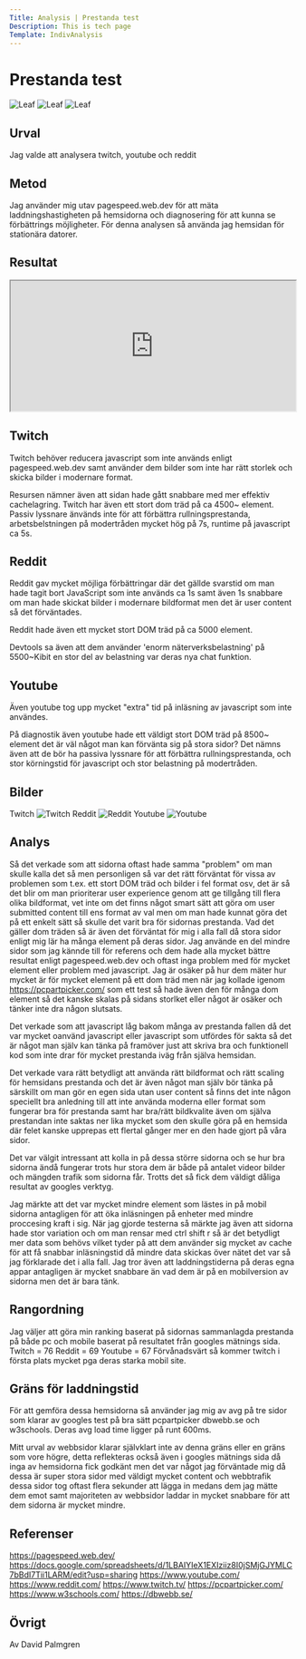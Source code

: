 ```yaml
---
Title: Analysis | Prestanda test
Description: This is tech page
Template: IndivAnalysis
---
```



Prestanda test
=======================
![Leaf](%assets_url%/img/leaf_256x256.png)
![Leaf](../image/leaf_256x256.png?width=75%)
![Leaf](../image/leaf_256x256.png?width=50%)

Urval
-----------------------

Jag valde att analysera twitch, youtube och reddit

Metod
-----------------------

Jag använder mig utav pagespeed.web.dev för att mäta laddningshastigheten på hemsidorna och diagnosering för att kunna se förbättrings möjligheter. För denna analysen så använda jag hemsidan för stationära datorer.

Resultat
-----------------------

<iframe title="performanceSheet" src="https://docs.google.com/spreadsheets/d/e/2PACX-1vSDsvXtAVW0S2kDA7Cp9Ynid4O_Qv1FwJ2Je9e3TtGhhJW4H5_pwv4M36VbwPEXLTqKJThYprPclEpp/pubhtml?widget=true&amp;headers=false" width=100% height=230px></iframe>

Twitch
-----------------------
Twitch behöver reducera javascript som inte används enligt pagespeed.web.dev samt använder dem bilder som inte har rätt storlek och skicka bilder i modernare format.

Resursen nämner även att sidan hade gått snabbare med mer effektiv cachelagring. Twitch har även ett stort dom träd på ca 4500~ element.
Passiv lyssnare änvänds inte för att förbättra rullningsprestanda, arbetsbelstningen  på modertråden mycket hög på 7s, runtime på javascript ca 5s.

Reddit
-----------------------
Reddit gav mycket möjliga förbättringar där det gällde svarstid om man hade tagit bort JavaScript som inte används ca 1s samt även 1s snabbare om man hade skickat bilder i modernare bildformat men det är user content så det förväntades.

Reddit hade även ett mycket stort DOM träd på ca 5000 element.

Devtools sa även att dem använder 'enorm näterverksbelastning' på 5500~Kibit en stor del av belastning var deras nya chat funktion.

Youtube
-----------------------
Även youtube tog upp mycket "extra" tid på inläsning av javascript som inte användes.

På diagnostik även youtube hade ett väldigt stort DOM träd på 8500~ element det är väl något man kan förvänta sig på stora sidor?
Det nämns även att de bör ha passiva lyssnare för att förbättra rullningsprestanda, och stor körningstid för javascript och stor belastning på modertråden.



Bilder
-----------------------
Twitch
![Twitch](../image/twitch.png?width=75%)
Reddit
![Reddit](../image/reddit.png?width=75%)
Youtube
![Youtube](../image/youtube.png?width=75%)

Analys
-----------------------
Så det verkade som att sidorna oftast hade samma "problem" om man skulle kalla det så men personligen så var det rätt förväntat för vissa av problemen som t.ex. ett stort DOM träd och bilder i fel format osv, det är så det blir om man prioriterar user experience genom att ge tillgång till flera olika bildformat, vet inte om det finns något smart sätt att göra om user submitted content till ens format av val men om man hade kunnat göra det på ett enkelt sätt så skulle det varit bra för sidornas prestanda. Vad det gäller dom träden så är även det förväntat för mig i alla fall då stora sidor enligt mig lär ha många element på deras sidor. Jag använde en del mindre sidor som jag kännde till för referens och dem hade alla mycket bättre resultat enligt pagespeed.web.dev och oftast inga problem med för mycket element eller problem med javascript. Jag är osäker på hur dem mäter hur mycket är för mycket element på ett dom träd men när jag kollade igenom https://pcpartpicker.com/ som ett test så hade även den för många dom element så det kanske skalas på sidans storlket eller något är osäker och tänker inte dra någon slutsats.

Det verkade som att javascript låg bakom många av prestanda fallen då det var mycket oanvänd javascript eller javascript som utfördes för sakta så det är något man själv kan tänka på framöver just att skriva bra och funktionell kod som inte drar för mycket prestanda iväg från själva hemsidan.

Det verkade vara rätt betydligt att använda rätt bildformat och rätt scaling för hemsidans prestanda och det är även något man själv bör tänka på särskillt om man gör en egen sida utan user content så finns det inte någon speciellt bra anledning till att inte använda moderna eller format som fungerar bra för prestanda samt har bra/rätt bildkvalite även om själva prestandan inte saktas ner lika mycket som den skulle göra på en hemsida där felet kanske upprepas ett flertal gånger mer en den hade gjort på våra sidor.

Det var välgit intressant att kolla in på dessa större sidorna och se hur bra sidorna ändå fungerar trots hur stora dem är både på antalet videor bilder och mängden trafik som sidorna får. Trotts det så fick dem väldigt dåliga resultat av googles verktyg.

Jag märkte att det var mycket mindre element som lästes in på mobil sidorna antagligen för att öka inläsningen på enheter med mindre proccesing kraft i sig. När jag gjorde testerna så märkte jag även att sidorna hade stor variation och om man rensar med ctrl shift r så är det betydligt mer data som behövs vilket tyder på att dem använder sig mycket av cache för att få snabbar inläsningstid då mindre data skickas över nätet det var så jag förklarade det i alla fall. Jag tror även att laddningstiderna på deras egna appar antagligen är mycket snabbare än vad dem är på en mobilversion av sidorna men det är bara tänk.

Rangordning
----------------------
Jag väljer att göra min ranking baserat på sidornas sammanlagda prestanda på både pc och mobile baserat på resultatet från googles mätnings sida.
Twitch = 76
Reddit = 69
Youtube = 67
Förvånadsvärt så kommer twitch i första plats mycket pga deras starka mobil site.

Gräns för laddningstid
----------------------
För att gemföra dessa hemsidorna så använder jag mig av avg på tre sidor som klarar av googles test på bra sätt pcpartpicker dbwebb.se och w3schools.
Deras avg load time ligger på runt 600ms.

Mitt urval av webbsidor klarar självklart inte av denna gräns eller en gräns som vore högre, detta reflekteras också även i googles mätnings sida då inga av hemsidorna fick godkänt men det var något jag förväntade mig då dessa är super stora sidor med väldigt mycket content och webbtrafik dessa sidor tog oftast flera sekunder att lägga in medans dem jag mätte dem emot samt majoriteten av webbsidor laddar in mycket snabbare för att dem sidorna är mycket mindre.

Referenser
-----------------------
https://pagespeed.web.dev/
https://docs.google.com/spreadsheets/d/1LBAIYIeX1EXIziiz8I0jSMjGJYMLC7bBdI7Tii1LARM/edit?usp=sharing
https://www.youtube.com/
https://www.reddit.com/
https://www.twitch.tv/
https://pcpartpicker.com/
https://www.w3schools.com/
https://dbwebb.se/

Övrigt
-----------------------

Av David Palmgren